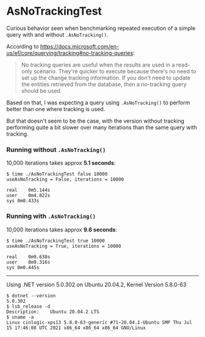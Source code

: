 # AsNoTrackingTest

Curious behavior seen when benchmarking repeated execution of a simple query with and without `.AsNoTracking()`.

According to https://docs.microsoft.com/en-us/ef/core/querying/tracking#no-tracking-queries:
> No tracking queries are useful when the results are used in a read-only scenario. They're quicker to execute because there's no need to set up the change tracking information. If you don't need to update the entities retrieved from the database, then a no-tracking query should be used.

Based on that, I was expecting a query using `.AsNoTracking()` to perform better than one where tracking is used.

But that doesn't seem to be the case, with the version without tracking performing quite a bit slower over many iterations than the same query with tracking.

### Running without `.AsNoTracking()` 
10,000 iterations takes approx **5.1 seconds**:
```
$ time ./AsNoTrackingTest false 10000
useAsNoTracking = False, iterations = 10000

real	0m5.144s
user	0m4.822s
sys	0m0.433s
```

### Running with `.AsNoTracking()` 
10,000 iterations takes approx **9.6 seconds**:
```
$ time ./AsNoTrackingTest true 10000
useAsNoTracking = True, iterations = 10000

real	0m9.638s
user	0m9.316s
sys	0m0.445s
```

---

Using .NET version 5.0.302 on Ubuntu 20.04.2, Kernel Version 5.8.0-63
```
$ dotnet --version
5.0.302
$ lsb_release -d
Description:	Ubuntu 20.04.2 LTS
$ uname -a
Linux cinlogic-xps13 5.8.0-63-generic #71~20.04.1-Ubuntu SMP Thu Jul 15 17:46:08 UTC 2021 x86_64 x86_64 x86_64 GNU/Linux

```

